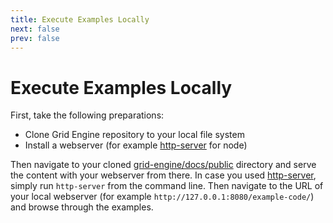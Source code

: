 ```yaml
---
title: Execute Examples Locally
next: false
prev: false
---
```


# Execute Examples Locally

First, take the following preparations:

- Clone Grid Engine repository to your local file system
- Install a webserver (for example [http-server](https://www.npmjs.com/package/http-server) for node)

Then navigate to your cloned [grid-engine/docs/public](https://github.com/Annoraaq/grid-engine/tree/master/docs/public/) directory and serve the content with your webserver from there.
In case you used [http-server](https://www.npmjs.com/package/http-server), simply run `http-server` from the command line. Then navigate to the URL of your local webserver (for example `http://127.0.0.1:8080/example-code/`) and browse through the examples.
